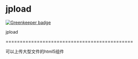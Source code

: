 jpload
======

[![Greenkeeper badge](https://badges.greenkeeper.io/janryWang/jpload.svg)](https://greenkeeper.io/)

jpload


=============================================

可以上传大型文件的html5组件